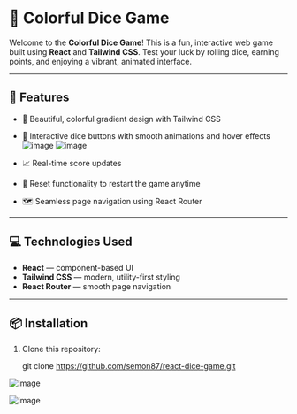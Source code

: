 # 🎲 Colorful Dice Game

Welcome to the **Colorful Dice Game**! This is a fun, interactive web game built using **React** and **Tailwind CSS**. Test your luck by rolling dice, earning points, and enjoying a vibrant, animated interface.

---

## 🚀 Features

- 🎨 Beautiful, colorful gradient design with Tailwind CSS
- 🎲 Interactive dice buttons with smooth animations and hover effects![image](https://github.com/user-attachments/assets/223b1ee0-51a1-45eb-ad0c-73d066b3e503)
![image](https://github.com/user-attachments/assets/ca7b29c7-ff61-4bd9-853d-d49ed95eda17)

- 📈 Real-time score updates
- 🔄 Reset functionality to restart the game anytime
- 🗺️ Seamless page navigation using React Router

---

## 💻 Technologies Used

- **React** — component-based UI
- **Tailwind CSS** — modern, utility-first styling
- **React Router** — smooth page navigation

---

## 📦 Installation

1. Clone this repository:

   git clone https://github.com/semon87/react-dice-game.git


![image](https://github.com/user-attachments/assets/55c31696-c03d-4798-a43a-bb3489af3a0b)

![image](https://github.com/user-attachments/assets/36037f86-bb43-4258-bbcf-25f93bcb512e)


